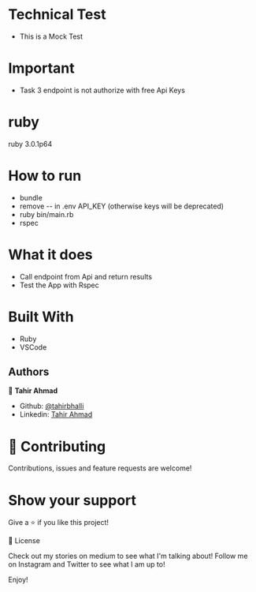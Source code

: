 # Technical Test
- This is a Mock Test
# Important
- Task 3 endpoint is not authorize with free Api Keys
# ruby
  ruby 3.0.1p64
# How to run
- bundle
- remove -- in .env API_KEY (otherwise keys will be deprecated) 
- ruby bin/main.rb
- rspec

# What it does
- Call endpoint from Api and return results
- Test the App with Rspec

# Built With
- Ruby
- VSCode

## Authors

👤 **Tahir Ahmad**

- Github: [@tahirbhalli](https://github.com/Tahirbhalli)
- Linkedin: [Tahir Ahmad](https://www.linkedin.com/in/tahir-ahmad-483035164/)

# 🤝 Contributing
Contributions, issues and feature requests are welcome!

# Show your support
Give a ⭐️ if you like this project!

📝 License

Check out my stories on medium to see what I'm talking about! Follow me on Instagram and Twitter to see what I am up to!

Enjoy!
